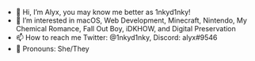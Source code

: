 - 👋 Hi, I’m Alyx, you may know me better as 1nkyd1nky!
- 👀 I’m interested in macOS, Web Development, Minecraft, Nintendo, My Chemical Romance, Fall Out Boy, iDKHOW, and Digital Preservation
- 📫 How to reach me Twitter: @1nkyd1nky, Discord: alyx#9546
- 💖 Pronouns: She/They
